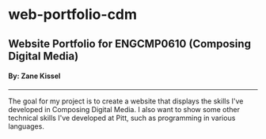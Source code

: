<h1>web-portfolio-cdm</h1>
<h2>Website Portfolio for ENGCMP0610 (Composing Digital Media)</h2>
<h4>By: Zane Kissel</h4>
<hr>

<p>The goal for my project is to create a website that displays the skills I've developed in Composing Digital Media. I also want to show some other technical skills I've developed at Pitt, such as programming in various languages.</p>
